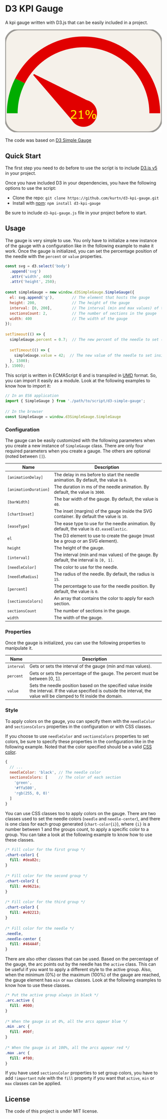 D3 KPI Gauge
===============


A kpi gauge written with D3.js that can be easily included in a project.

![Gauge](./doc/gauge.PNG)

The code was based on [D3 Simple Gauge](https://github.com/antoinebeland/d3-simple-gauge.git)

Quick Start
-----------
The first step you need to do before to use the script is to include [D3.js v5](https://github.com/d3/d3) in your 
project.

Once you have included D3 in your dependencies, you have the following options to use the script:

- Clone the repo: `git clone https://github.com/kurtn/d3-kpi-gauge.git`
- Install with [npm](https://www.npmjs.com/package/d3-kpi-gauge): `npm install d3-kpi-gauge`

Be sure to include `d3-kpi-gauge.js` file in your project before to start.

Usage
-----
The gauge is very simple to use. You only have to initialize a new instance of the gauge with a configuration
like in the following example to make it work. Once the gauge is initialized, you can set the percentage position of
the needle with the `percent` or `value` properties.

```javascript
const svg = d3.select('body')
  .append('svg')
  .attr('width', 400)
  .attr('height', 250);

const simpleGauge = new window.d3SimpleGauge.SimpleGauge({
  el: svg.append('g'),        // The element that hosts the gauge
  height: 200,                // The height of the gauge   
  interval: [0, 200],         // The interval (min and max values) of the gauge (optional)
  sectionsCount: 2,           // The number of sections in the gauge
  width: 400                  // The width of the gauge
});

setTimeout(() => {
  simpleGauge.percent = 0.7;  // The new percent of the needle to set (70%)
  
  setTimeout(() => {
    simpleGauge.value = 42;  // The new value of the needle to set inside the interval (21%)
  }, 1500);
}, 1500);
```
This script is written in ECMAScript 6 and is transpiled in [UMD](https://github.com/umdjs/umd) format. So, you can 
import it easily as a module. Look at the following examples to know how to import it:

```javascript
// In an ES6 application
import { SimpleGauge } from './path/to/script/d3-simple-gauge';

// In the browser
const SimpleGauge = window.d3SimpleGauge.SimpleGauge
```

### Configuration
The gauge can be easily customized with the following parameters when you create a new instance of `SimpleGauge` class.
There are only four required parameters when you create a gauge. The others are optional (noted between `[]`).

| Name                  | Description                                                                               |
| ----------------------| ------------------------------------------------------------------------------------------|
| `[animationDelay]`    | The delay in ms before to start the needle animation. By default, the value is `0`.       |
| `[animationDuration]` | The duration in ms of the needle animation. By default, the value is `3000`.              |
| `[barWidth]`          | The bar width of the gauge. By default, the value is `40`.                                |
| `[chartInset]`        | The inset (margins) of the gauge inside the SVG container. By default the value is `10`.  |
| `[easeType]`          | The ease type to use for the needle animation. By default, the value is `d3.easeElastic`. |
| `el`                  | The D3 element to use to create the gauge (must be a group or an SVG element).            |
| `height`              | The height of the gauge.                                                                  |
| `[interval]`          | The interval (min and max values) of the gauge. By default, the interval is `[0, 1]`.     |
| `[needleColor]`       | The color to use for the needle.                                                          |
| `[needleRadius]`      | The radius of the needle. By default, the radius is `15`.                                 |
| `[percent]`           | The percentage to use for the needle position. By default, the value is `0`.              |
| `[sectionsColors]`    | An array that contains the color to apply for each section.                               |
| `sectionsCount`       | The number of sections in the gauge.                                                      |
| `width`               | The width of the gauge.                                                                   |

### Properties
Once the gauge is initialized, you can use the following properties to manipulate it.

| Name            | Description                                                                                                                                                                     |
| ----------------| --------------------------------------------------------------------------------------------------------------------------------------------------------------------------------|
| ```interval```  | Gets or sets the interval of the gauge (min and max values).                                                                                                                    |
| ```percent```   | Gets or sets the percentage of the gauge. The percent must be between [0,&nbsp;1].                                                                                                   |
| ```value```     | Sets the needle position based on the specified value inside the interval. If the value specified is outside the interval, the value will be clamped to fit inside the domain.  |

### Style
To apply colors on the gauge, you can specify them with the `needleColor` and `sectionsColors` properties in the
configuration or with CSS classes.

If you choose to use `needleColor` and `sectionsColors` properties to set colors, be sure to specify these properties 
in the configuration like in the following example. Noted that the color specified should be a valid 
[CSS color](https://www.w3schools.com/css/css_colors.asp).

```js
{
  // ...
  needleColor: 'black', // The needle color
  sectionsColors: [     // The color of each section
    'green',
    '#ffa500',
    'rgb(255, 0, 0)'
  ]
}
```

You can use CSS classes too to apply colors on the gauge. There are two classes used to set the needle colors 
(`needle` and `needle-center`), and there is one class for each group generated (`chart-color{i}`), where `{i}` is a 
number between 1 and the groups count, to apply a specific color to a group. You can take a look at the following 
example to know how to use these classes.

```css
/* Fill color for the first group */
.chart-color1 {
  fill: #dea82c;
}

/* Fill color for the second group */
.chart-color2 {
  fill: #e9621a;
}

/* Fill color for the third group */
.chart-color3 {
  fill: #e92213;
}

/* Fill color for the needle */
.needle,
.needle-center {
  fill: #464A4F;
}
```

There are also other classes that can be used. Based on the percentage of the gauge, the arc points out by the needle
has the `active` class. This can be useful if you want to apply a different style to the active group. Also, when the 
minimum (0%) or the maximum (100%) of the gauge are reached, the gauge element has `min` or `max` classes. Look at the
following examples to know how to use these classes.

```css
/* Put the active group always in black */
.arc.active {
  fill: #000;
}

/* When the gauge is at 0%, all the arcs appear blue */ 
.min .arc {
  fill: #00f;
}

/* When the gauge is at 100%, all the arcs appear red */
.max .arc {
  fill: #f00;
}
```

If you have used `sectionsColor` properties to set group colors, you have to add `!important` rule with the
`fill` property if you want that `active`, `min` or `max` classes can be applied.     

License
-------
The code of this project is under MIT license.
